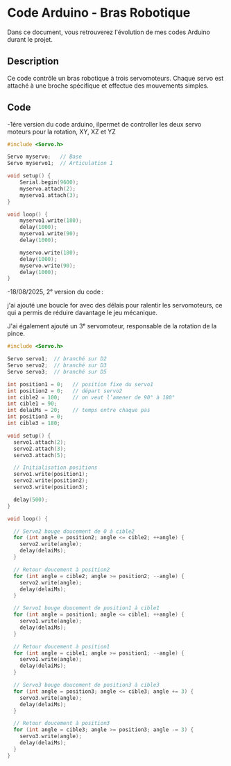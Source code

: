# Code Arduino - Bras Robotique

Dans ce document, vous retrouverez l'évolution de mes codes Arduino durant le projet.

## Description
Ce code contrôle un bras robotique à trois servomoteurs. Chaque servo est attaché à une broche spécifique et effectue des mouvements simples. 

## Code


-1ère version du code arduino, ilpermet de controller les deux servo moteurs pour la rotation, XY, XZ et YZ
```cpp
#include <Servo.h>

Servo myservo;   // Base
Servo myservo1;  // Articulation 1

void setup() {
    Serial.begin(9600);
    myservo.attach(2);
    myservo1.attach(3);
}

void loop() {
    myservo1.write(180);
    delay(1000);
    myservo1.write(90);
    delay(1000);

    myservo.write(180);
    delay(1000);
    myservo.write(90);
    delay(1000);
}

```

-18/08/2025, 2ᵉ version du code : 

j'ai ajouté une boucle for avec des délais pour ralentir les servomoteurs, ce qui a permis de réduire davantage le jeu mécanique. 

J'ai également ajouté un 3ᵉ servomoteur, responsable de la rotation de la pince.

```cpp
#include <Servo.h>

Servo servo1;  // branché sur D2
Servo servo2;  // branché sur D3
Servo servo3;  // branché sur D5

int position1 = 0;   // position fixe du servo1
int position2 = 0;   // départ servo2
int cible2 = 100;    // on veut l’amener de 90° à 180°
int cible1 = 90;
int delaiMs = 20;    // temps entre chaque pas
int position3 = 0;
int cible3 = 180; 

void setup() {
  servo1.attach(2);
  servo2.attach(3);
  servo3.attach(5);

  // Initialisation positions
  servo1.write(position1);
  servo2.write(position2);
  servo3.write(position3);

  delay(500);
}

void loop() {

  // Servo2 bouge doucement de 0 à cible2
  for (int angle = position2; angle <= cible2; ++angle) {
    servo2.write(angle);
    delay(delaiMs);
  }

  // Retour doucement à position2
  for (int angle = cible2; angle >= position2; --angle) {
    servo2.write(angle);
    delay(delaiMs);
  }

  // Servo1 bouge doucement de position1 à cible1
  for (int angle = position1; angle <= cible1; ++angle) {
    servo1.write(angle);
    delay(delaiMs);
  }

  // Retour doucement à position1
  for (int angle = cible1; angle >= position1; --angle) {
    servo1.write(angle);
    delay(delaiMs);
  }

  // Servo3 bouge doucement de position3 à cible3
  for (int angle = position3; angle <= cible3; angle += 3) {
    servo3.write(angle);
    delay(delaiMs);
  }

  // Retour doucement à position3
  for (int angle = cible3; angle >= position3; angle -= 3) {
    servo3.write(angle);
    delay(delaiMs);
  }
}


```
